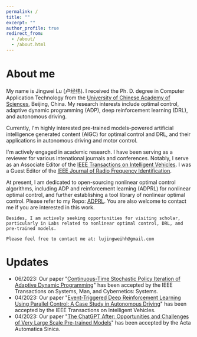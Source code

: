 ```yaml
---
permalink: /
title: ""
excerpt: ""
author_profile: true
redirect_from: 
  - /about/
  - /about.html
---
```


About me
======
My name is Jingwei Lu (卢经纬). I received the Ph. D. degree in Computer Application Technology from the [University of Chinese Academy of Sciences](https://english.ucas.ac.cn/), Beijing, China.
My research interests include optimal control, adaptive dynamic programming (ADP), deep reinforcement learning (DRL), and autonomous driving.

Currently, I'm highly interested pre-trained models-powered artificial intelligence generated content (AIGC) for optimal control and DRL, and their applications in autonomous driving and motor control.

I'm actively engaged in academic research. I have been serving as a reviewer for various intenational journals and conferences.
Notably, I serve as an Associate Editor of the [IEEE Transactions on Intelligent Vehicles](https://ieeexplore.ieee.org/xpl/RecentIssue.jsp?punumber=7274857). I was a Guest Editor of the [IEEE Journal of Radio Frequency Identification](https://ieeexplore.ieee.org/xpl/RecentIssue.jsp?punumber=7433271).

At present, I am dedicated to open-sourcing nonlinear optimal control algorithms, including ADP and reinforcement learning (ADPRL) for nonlinear optimal control, and further establishing a tool library of nonlinear optimal control. Please refer to my Repo: [ADPRL](https://github.com/lujingweihh/Adaptive-dynamic-programming-algorithms).
You are also welcome to contact me if you are interested in this work.

`Besides, I am actively seeking opportunities for visiting scholar, particularly in Labs related to nonlinear optimal control, DRL, and pre-trained models.`

`Please feel free to contact me at: lujingweihh@gmail.com`

Updates
======
- 06/2023: Our paper "[Continuous-Time Stochastic Policy Iteration of Adaptive Dynamic Programming](https://ieeexplore.ieee.org/abstract/document/10168821)" has been accepted by the IEEE Transactions on Systems, Man, and Cybernetics: Systems.
- 04/2023: Our paper "[Event-Triggered Deep Reinforcement Learning Using Parallel Control: A Case Study in Autonomous Driving](https://ieeexplore.ieee.org/abstract/document/10081497)" has been accepted by the IEEE Transactions on Intelligent Vehicles.
- 04/2023: Our paper "[The ChatGPT After: Opportunities and Challenges of Very Large Scale Pre-trained Models](http://www.aas.net.cn/article/zdhxb/2023/4/705)" has been accepted by the Acta Automatica Sinica.



